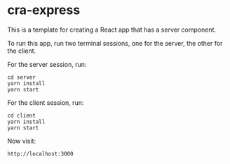 # cra-express

This is a template for creating a React app that has a server component.

To run this app, run two terminal sessions, one for the server, the other for the client.

For the server session, run:

    cd server
    yarn install
    yarn start

For the client session, run:

    cd client
    yarn install
    yarn start

Now visit:

    http://localhost:3000

